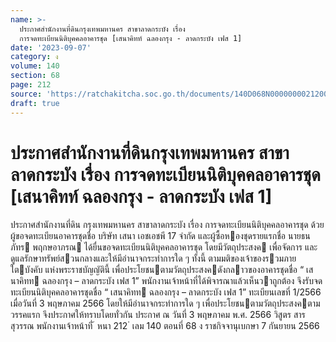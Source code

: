 ```yaml
---
name: >-
  ประกาศสำนักงานที่ดินกรุงเทพมหานคร สาขาลาดกระบัง เรื่อง
  การจดทะเบียนนิติบุคคลอาคารชุด [เสนาคิทท์ ฉลองกรุง - ลาดกระบัง เฟส 1]
date: '2023-09-07'
category: ง
volume: 140
section: 68
page: 212
source: 'https://ratchakitcha.soc.go.th/documents/140D068N0000000021200.pdf'
draft: true
---
```


# ประกาศสำนักงานที่ดินกรุงเทพมหานคร สาขาลาดกระบัง เรื่อง การจดทะเบียนนิติบุคคลอาคารชุด [เสนาคิทท์ ฉลองกรุง - ลาดกระบัง เฟส 1]

ประกาศสํานักงานที่ดิน กรุงเทพมหานคร สาขาลาดกระบัง เรื่อง การจดทะเบียนนิติบุคคลอาคารชุด ด้วย ผู้ขอจดทะเบียนอาคารชุดชื่อ บริษัท เสนา เอชเอชพี 17 จํากัด และผู้ซื้อหองชุดรายแรกชื่อ นายธนภัทร พฤกษอาภรณ ได้ยื่นขอจดทะเบียนนิติบุคคลอาคารชุด โดยมีวัตถุประสงค เพื่อจัดการ และดูแลรักษาทรัพย์สวนกลางและให้มีอํานาจกระทําการใด ๆ ทั้งนี้ ตามมติของเจ้าของรวมภายใตบังคับ แห่งพระราชบัญญัตินี้ เพื่อประโยชนตามวัตถุประสงคดังกลาวของอาคารชุดชื่อ “ เสนาคิทท ฉลองกรุง – ลาดกระบัง เฟส 1” พนักงานเจ้าหน้าที่ได้พิจารณาแล้วเห็นวาถูกต้อง จึงรับจดทะเบียนนิติบุคคลอาคารชุดชื่อ “ เสนาคิทท ฉลองกรุง – ลาดกระบัง เฟส 1” ทะเบียนเลขที่ 1/2566 เมื่อวันที่ 3 พฤษภาคม 2566 โดยให้มีอํานาจกระทําการใด ๆ เพื่อประโยชนตามวัตถุประสงคตามวรรคแรก จึงประกาศให้ทราบโดยทั่วกัน ประกาศ ณ วันที่ 3 พฤษภาคม พ.ศ. 2566 วิสูตร สารสุวรรณ พนักงานเจ้าหน้าที่ ้ หนา 212 ่ เลม 140 ตอนที่ 68 ง ราชกิจจานุเบกษา 7 กันยายน 2566
